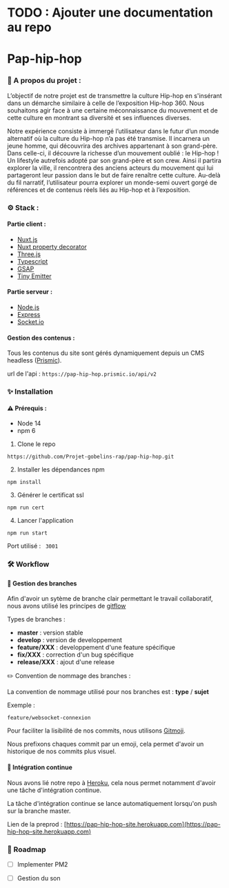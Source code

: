 # TODO : Ajouter une documentation au repo
# Pap-hip-hop

###  🧐 A propos du projet :
L’objectif de notre projet est de transmettre la culture Hip-hop en s'insérant dans un démarche similaire à celle de l’exposition Hip-hop 360. Nous souhaitons agir face à une certaine méconnaissance du mouvement et de cette culture en montrant sa diversité et ses influences diverses.

Notre expérience consiste à immergé l’utilisateur dans le futur d’un monde alternatif où la culture du Hip-hop n’a pas été transmise. Il incarnera un jeune homme, qui découvrira des archives appartenant à son grand-père. Dans celle-ci, il découvre la richesse d’un mouvement oublié : le Hip-hop ! Un lifestyle autrefois adopté par son grand-père et son crew. Ainsi il partira explorer la ville, il rencontrera des anciens acteurs du mouvement qui lui partageront leur passion dans le but de faire renaître cette culture. Au-delà du fil narratif, l’utilisateur pourra explorer un monde-semi ouvert gorgé de références et de contenus réels liés au Hip-hop et à l’exposition.

### ⚙️ Stack :

#### Partie client :
- [Nuxt.js](https://nuxtjs.org/)
- [Nuxt property decorator](https://github.com/nuxt-community/nuxt-property-decorator)
- [Three.js](https://threejs.org/)
- [Typescript](https://www.typescriptlang.org/)
- [GSAP](https://greensock.com/gsap/)
- [Tiny Emitter](https://www.npmjs.com/package/tiny-emitter)

#### Partie serveur :
- [Node.js](https://nodejs.org/en/)
- [Express](https://expressjs.com/fr/)
- [Socket.io](https://socket.io)

#### Gestion des contenus :

Tous les contenus du site sont gérés dynamiquement depuis un CMS headless ([Prismic](https://prismic.io/)).

url de l'api :
`https://pap-hip-hop.prismic.io/api/v2`

### ✨ Installation

#### ⚠️ Prérequis :
- Node 14
- npm 6

1. Clone le repo

```
https://github.com/Projet-gobelins-rap/pap-hip-hop.git
```
2. Installer les dépendances npm
```
npm install
```
3. Générer le certificat ssl
```
npm run cert
```
4. Lancer l'application
```
npm run start
```

Port utilisé : `` 3001``

### 🛠 Workflow

#### 🔀 Gestion des branches

Afin d'avoir un sytème de branche clair permettant le travail collaboratif, nous avons utilisé les principes de [gitflow](https://www.atlassian.com/fr/git/tutorials/comparing-workflows/gitflow-workflow)

Types de branches :
- **master** : version stable 
- **develop** : version de developpement
- **feature/XXX** : developpement d'une feature spécifique
- **fix/XXX** : correction d'un bug spécifique
- **release/XXX** : ajout d'une release

✏️ Convention de nommage des branches :

La convention de nommage utilisé pour nos branches est : **type** / **sujet**

Exemple :
```
feature/websocket-connexion
```

Pour faciliter la lisibilité de nos commits, nous utilisons [Gitmoji](https://gitmoji.dev/).

Nous prefixons chaques commit par un emoji, cela permet d'avoir un historique de nos commits plus visuel. 

#### 🚀 Intégration continue
Nous avons lié notre repo à [Heroku](https://www.heroku.com/), cela nous permet notamment d'avoir une tâche d'intégration continue.

La tâche d'intégration continue se lance automatiquement lorsqu'on push sur la branche master.

Lien de la preprod : [https://pap-hip-hop-site.herokuapp.com](https://pap-hip-hop-site.herokuapp.com)

### 🚧 Roadmap
- [ ] Implementer PM2
- [ ] Gestion du son

